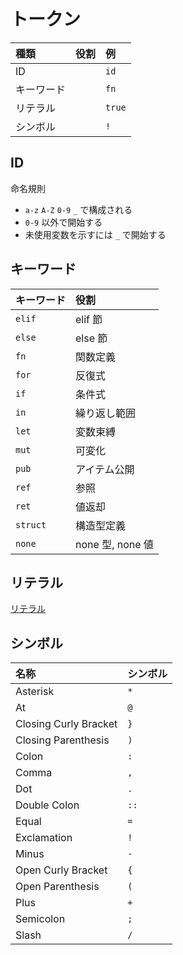 # トークン

|種類|役割|例|
|:-|:-|:-|
|ID||`id`|
|キーワード||`fn`|
|リテラル||`true`|
|シンボル||`!`|

## ID

命名規則

- `a-z` `A-Z` `0-9` `_` で構成される
- `0-9` 以外で開始する
- 未使用変数を示すには `_` で開始する

## キーワード

|キーワード|役割|
|:-|:-|
|`elif`|elif 節|
|`else`|else 節|
|`fn`|関数定義|
|`for`|反復式|
|`if`|条件式|
|`in`|繰り返し範囲|
|`let`|変数束縛|
|`mut`|可変化|
|`pub`|アイテム公開|
|`ref`|参照|
|`ret`|値返却|
|`struct`|構造型定義|
|`none`|none 型, none 値|

## リテラル

[リテラル](../literal/index.md)

## シンボル

|名称|シンボル|
|:-|:-|
|Asterisk|`*`|
|At|`@`|
|Closing Curly Bracket|`}`|
|Closing Parenthesis|`)`|
|Colon|`:`|
|Comma|`,`|
|Dot|`.`|
|Double Colon|`::`|
|Equal|`=`|
|Exclamation|`!`|
|Minus|`-`|
|Open Curly Bracket|`{`|
|Open Parenthesis|`(`|
|Plus|`+`|
|Semicolon|`;`|
|Slash|`/`|
